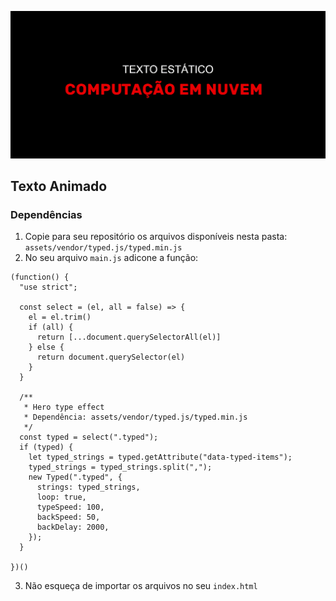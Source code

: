 ![animate](./assets/img/texto_animado.gif)

## Texto Animado

### Dependências

1. Copie para seu repositório os arquivos disponíveis nesta pasta: `assets/vendor/typed.js/typed.min.js`
2. No seu arquivo `main.js` adicone a função: 
``` 
(function() {
  "use strict";
  
  const select = (el, all = false) => {
    el = el.trim()
    if (all) {
      return [...document.querySelectorAll(el)]
    } else {
      return document.querySelector(el)
    }
  }
  
  /**
   * Hero type effect
   * Dependência: assets/vendor/typed.js/typed.min.js
   */
  const typed = select(".typed");
  if (typed) {
    let typed_strings = typed.getAttribute("data-typed-items");
    typed_strings = typed_strings.split(",");
    new Typed(".typed", {
      strings: typed_strings,
      loop: true,
      typeSpeed: 100,
      backSpeed: 50,
      backDelay: 2000,
    });
  }

})()
```
3. Não esqueça de importar os arquivos no seu `index.html`





